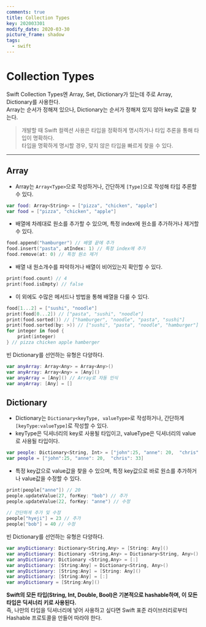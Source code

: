 ```yaml
---
comments: true
title: Collection Types
key: 202003301
modify_date: 2020-03-30
picture_frame: shadow
tags:
  - swift
---
```


# Collection Types

Swift Collection Types엔 Array, Set, Dictionary가 있는데 주로 Array, Dictionary를 사용한다.   
Array는 순서가 정해져 있으나, Dictionary는 순서가 정해져 있지 않아 key로 값을 찾는다.

> 개발할 때 Swift 컬렉션 사용은 타입을 정확하게 명시하거나 타입 추론을 통해 타입이 명확하다.   
> 타입을 명확하게 명시할 경우, 맞지 않은 타입을 빠르게 찾을 수 있다.

***

## Array
- Array는 `Array<Type>`으로 작성하거나, 간단하게 `[Type]`으로 작성해 타입 추론할 수 있다.
```swift
var food: Array<String> = ["pizza", "chicken", "apple"]
var food = ["pizza", "chicken", "apple"]
```
- 배열에 차례대로 원소를 추가할 수 있으며, 특정 index에 원소를 추가하거나 제거할 수 있다.
```swift
food.append("hamburger") // 배열 끝에 추가
food.insert("pasta", atIndex: 1) // 특정 index에 추가
food.remove(at: 0) // 특정 원소 제거
```
- 배열 내 원소개수를 파악하거나 배열이 비어있는지 확인할 수 있다.
```swift
print(food.count) // 4
print(food.isEmpty) // false
```
- 이 외에도 수많은 메서드나 방법을 통해 배열을 다룰 수 있다.
```swift
food[1...2] = ["sushi", "noodle"]
print(food[0...2]) // ["pasta", "sushi", "noodle"]
print(food.sorted()) // ["hamburger", "noodle", "pasta", "sushi"]
print(food.sorted(by: >)) // ["sushi", "pasta", "noodle", "hamburger"]
for integer in food {
    print(integer)
} // pizza chicken apple hamberger
```
빈 Dictionary를 선언하는 유형은 다양하다.
```swift
var anyArray: Array<Any> = Array<Any>()
var anyArray: Array<Any> = [Any]()
var anyArray = [Any]() // Array로 자동 인식
var anyArray: [Any] = []
```

## Dictionary
- Dictionary는 `Dictionary<keyType, valueType>`로 작성하거나, 간단하게 `[keyType:valueType]`로 작성할 수 있다.   
- keyType은 딕셔너리의 key로 사용될 타입이고, valueType은 딕셔너리의 value로 사용될 타입이다.
```swift
var people: Dictionary<String, Int> = ["john":25, "anne": 20,  "chris": 33]
var people = ["john":25, "anne": 20,  "chris": 33]
```
- 특정 key값으로 value값을 찾을 수 있으며, 특정 key값으로 바로 원소를 추가하거나 value값을 수정할 수 있다.
```swift
print(people["anne"]) // 20
people.updateValue(27, forKey: "bob") // 추가
people.updateValue(22, forKey: "anne") // 수정   
   
// 간단하게 추가 및 수정   
people["hyeji"] = 23 // 추가
people["bob"] = 40 // 수정
```
빈 Dictionary를 선언하는 유형은 다양하다.
```swift
var anyDictionary: Dictionary<String,Any> = [String: Any]()
var anyDictionary: Dictionary <String,Any> = Dictionary<String, Any>()
var anyDictionary: Dictionary <String,Any> = [:]
var anyDictionary: [String:Any] = Dictionary<String, Any>()
var anyDictionary: [String:Any] = [String: Any]()
var anyDictionary: [String:Any] = [:]
var anyDictionary = [String:Any]()
```

**Swift의 모든 타입(String, Int, Double, Bool)은 기본적으로 hashable하며, 이 모든 타입은 딕셔너리 키로 사용된다.**   
즉, 나만의 타입을 딕셔너리에 넣어 사용하고 싶다면 Swift 표준 라이브러리로부터 Hashable 프로토콜을 만들어 따라야 한다.
